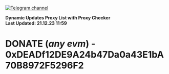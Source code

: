 [![Telegram channel](https://img.shields.io/endpoint?url=https://runkit.io/damiankrawczyk/telegram-badge/branches/master?url=https://t.me/n4z4v0d)](https://t.me/n4z4v0d) 

**Dynamic Updates Proxy List with Proxy Checker**  
**Last Updated: 21.12.23 11:59**

# DONATE (_any evm_) - 0xDEADf12DE9A24b47Da0a43E1bA70B8972F5296F2
